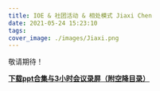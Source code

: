 ```yaml
---
title: IOE & 社团活动 & 相处模式 Jiaxi Chen
date: 2021-05-24 15:23:10
tags:
cover_image: ./images/Jiaxi.png
---
```

敬请期待！

**[下载ppt合集与3小时会议录屏（附空降目录）](https://jbox.sjtu.edu.cn/l/UFFRp6)**
